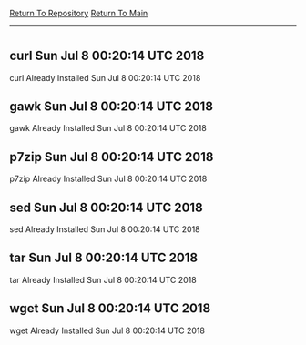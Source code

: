 [Return To Repository](https://github.com/deathbybandaid/piholeparser/)
[Return To Main](https://github.com/deathbybandaid/piholeparser/blob/master/RecentRunLogs/Mainlog.md)
____________________________________
# 
## curl Sun Jul 8 00:20:14 UTC 2018
curl Already Installed Sun Jul 8 00:20:14 UTC 2018
## gawk Sun Jul 8 00:20:14 UTC 2018
gawk Already Installed Sun Jul 8 00:20:14 UTC 2018
## p7zip Sun Jul 8 00:20:14 UTC 2018
p7zip Already Installed Sun Jul 8 00:20:14 UTC 2018
## sed Sun Jul 8 00:20:14 UTC 2018
sed Already Installed Sun Jul 8 00:20:14 UTC 2018
## tar Sun Jul 8 00:20:14 UTC 2018
tar Already Installed Sun Jul 8 00:20:14 UTC 2018
## wget Sun Jul 8 00:20:14 UTC 2018
wget Already Installed Sun Jul 8 00:20:14 UTC 2018
